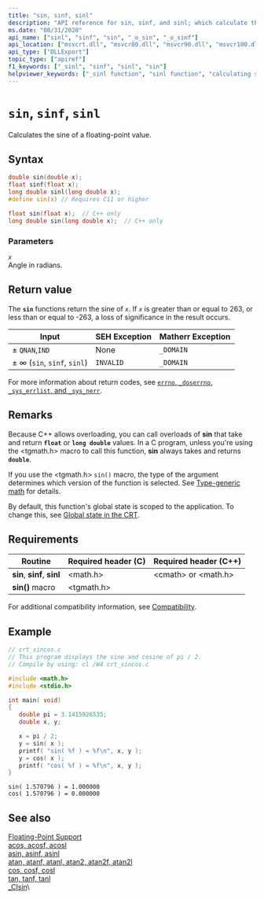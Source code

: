 ```yaml
---
title: "sin, sinf, sinl"
description: "API reference for sin, sinf, and sinl; which calculate the sine of a floating-point value."
ms.date: "08/31/2020"
api_name: ["sinl", "sinf", "sin", "_o_sin", "_o_sinf"]
api_location: ["msvcrt.dll", "msvcr80.dll", "msvcr90.dll", "msvcr100.dll", "msvcr100_clr0400.dll", "msvcr110.dll", "msvcr110_clr0400.dll", "msvcr120.dll", "msvcr120_clr0400.dll", "ucrtbase.dll", "api-ms-win-crt-math-l1-1-0.dll", "api-ms-win-crt-private-l1-1-0.dll"]
api_type: ["DLLExport"]
topic_type: ["apiref"]
f1_keywords: ["_sinl", "sinf", "sinl", "sin"]
helpviewer_keywords: ["_sinl function", "sinl function", "calculating sines", "sin function", "trigonometric functions", "sinf function"]
---
```

# `sin`, `sinf`, `sinl`

Calculates the sine of a floating-point value.

## Syntax

```C
double sin(double x);
float sinf(float x);
long double sinl(long double x);
#define sin(x) // Requires C11 or higher
```

```cpp
float sin(float x);  // C++ only
long double sin(long double x);  // C++ only
```

### Parameters

*`x`*\
Angle in radians.

## Return value

The **`sin`** functions return the sine of *`x`*. If *`x`* is greater than or equal to 263, or less than or equal to -263, a loss of significance in the result occurs.

|Input|SEH Exception|Matherr Exception|
|-----------|-------------------|-----------------------|
|± `QNAN`,`IND`|None|`_DOMAIN`|
|± ∞ (`sin`, `sinf`, `sinl`)|`INVALID`|`_DOMAIN`|

For more information about return codes, see [`errno`, `_doserrno`, `_sys_errlist`, and `_sys_nerr`](../../c-runtime-library/errno-doserrno-sys-errlist-and-sys-nerr.md).

## Remarks

Because C++ allows overloading, you can call overloads of **sin** that take and return **`float`** or **`long double`** values. In a C program, unless you're using the \<tgmath.h> macro to call this function, **sin** always takes and returns **`double`**.

If you use the \<tgmath.h> `sin()` macro, the type of the argument determines which version of the function is selected. See [Type-generic math](../../c-runtime-library/tgmath.md) for details.

By default, this function's global state is scoped to the application. To change this, see [Global state in the CRT](../global-state.md).

## Requirements

|Routine|Required header (C)|Required header (C++)|
|-|-|-|
|**sin**, **sinf**, **sinl**|\<math.h>|\<cmath> or \<math.h>|
|**sin()** macro | \<tgmath.h> ||

For additional compatibility information, see [Compatibility](../../c-runtime-library/compatibility.md).

## Example

```C
// crt_sincos.c
// This program displays the sine and cosine of pi / 2.
// Compile by using: cl /W4 crt_sincos.c

#include <math.h>
#include <stdio.h>

int main( void)
{
   double pi = 3.1415926535;
   double x, y;

   x = pi / 2;
   y = sin( x );
   printf( "sin( %f ) = %f\n", x, y );
   y = cos( x );
   printf( "cos( %f ) = %f\n", x, y );
}
```

```Output
sin( 1.570796 ) = 1.000000
cos( 1.570796 ) = 0.000000
```

## See also

[Floating-Point Support](../../c-runtime-library/floating-point-support.md)\
[acos, acosf, acosl](acos-acosf-acosl.md)\
[asin, asinf, asinl](asin-asinf-asinl.md)\
[atan, atanf, atanl, atan2, atan2f, atan2l](atan-atanf-atanl-atan2-atan2f-atan2l.md)\
[cos, cosf, cosl](cos-cosf-cosl.md)\
[tan, tanf, tanl](tan-tanf-tanl.md)\
[_CIsin](../../c-runtime-library/cisin.md)\
